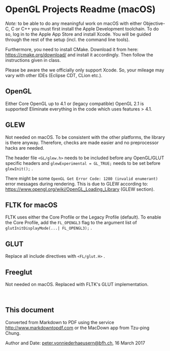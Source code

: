 OpenGL Projects Readme (macOS)
===

*Note:* to be able to do any meaningful work on macOS with either Objective-C, 
C or C++ you must first install the Apple Development toolchain. 
To do so, log in to the Apple App Store and install Xcode. You will
be guided through the rest of the setup (incl. the command line tools).

Furthermore, you need to install CMake. Download it from here:
https://cmake.org/download/ and install it accordingly. 
Then follow the instructions given in class.

Please be aware the we officially only support Xcode. So, your mileage may vary with other IDEs (Eclipse CDT, CLion etc.).

OpenGL
---

Either Core OpenGL up to 4.1 or (legacy compatible) OpenGL 2.1 is supported! 
Eliminate everything in the code which uses features > 4.1.

GLEW
---

Not needed on macOS. To be consistent with the other platforms,
the library is there anyway. Therefore, checks are made easier and
no preprocessor hacks are needed.

The header file `<GL/glew.h>` needs to be included before any OpenGL/GLUT
specific headers and `glewExperimental = GL_TRUE;` needs to be set before `glewInit();` .

There might be some `OpenGL Get Error Code: 1280 (invalid enumerant)`
error messages during rendering. This is due to GLEW according to:
https://www.opengl.org/wiki/OpenGL_Loading_Library (GLEW section).

FLTK for macOS
---

FLTK uses either the Core Profile or the Legacy Profile (default). To enable the Core Profile, 
add the `FL_OPENGL3` flag to the argument list of `glutInitDisplayMode(...| FL_OPENGL3);` .  

GLUT
---

Replace all include directives with `<FL/glut.H>` .

Freeglut
---

Not needed on macOS. Replaced with FLTK's GLUT implementation.

&nbsp;
&nbsp;

This document
--

Converted from Markdown to PDF using the service http://www.markdowntopdf.com or the MacDown app from Tzu-ping Chung.

Author and Date: peter.vonniederhaeusern@bfh.ch, 16 March 2017